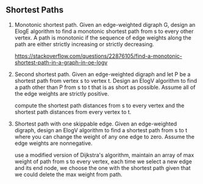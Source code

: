 
## Shortest Paths
1. Monotonic shortest path. Given an edge-weighted digraph G, design an ElogE algorithm to find a monotonic shortest path from s to every other vertex. A path is monotonic if the sequence of edge weights along the path are either strictly increasing or strictly decreasing.

   https://stackoverflow.com/questions/22876105/find-a-monotonic-shortest-path-in-a-graph-in-oe-logv

2. Second shortest path. Given an edge-weighted digraph and let P be a shortest path from vertex s to vertex t. Design an ElogV algorithm to find a path other than P from s to t that is as short as possible. Assume all of the edge weights are strictly positive.

   compute the shortest path distances from s to every vertex and the shortest path distances from every vertex to t.
   
3. Shortest path with one skippable edge. Given an edge-weighted digraph, design an ElogV algorithm to find a shortest path from s to t where you can change the weight of any one edge to zero. Assume the edge weights are nonnegative.   
   
   use a modified version of Dijkstra's algorithm, maintain an array of max weight of path from s to every vertex, each time we select a new edge and its end node, we choose the one with the shortest path given that we could delete the max weight from path.
   
 
